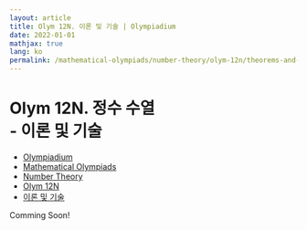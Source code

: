 ```yaml
---
layout: article
title: Olym 12N. 이론 및 기술 | Olympiadium
date: 2022-01-01
mathjax: true
lang: ko
permalink: /mathematical-olympiads/number-theory/olym-12n/theorems-and-techniques/
---
```

# Olym 12N. 정수 수열 <br> <ssup> - 이론 및 기술</ssup>

<ul class="breadcrumb">
	<li><a href="{{ site.homeurl }}">Olympiadium</a></li> 
	<li><a href="{{ site.homeurl }}mathematical-olympiads/">Mathematical Olympiads</a></li> 
	<li><a href="{{ site.homeurl }}mathematical-olympiads/number-theory/">Number Theory</a></li> 
	<li><a href="{{ site.homeurl }}mathematical-olympiads/number-theory/olym-12n/">Olym 12N</a></li> 
	<li><a href="{{ site.homeurl }}mathematical-olympiads/number-theory/olym-12n/theorems-and-techniques/">이론 및 기술</a></li>
</ul>

Comming Soon!
